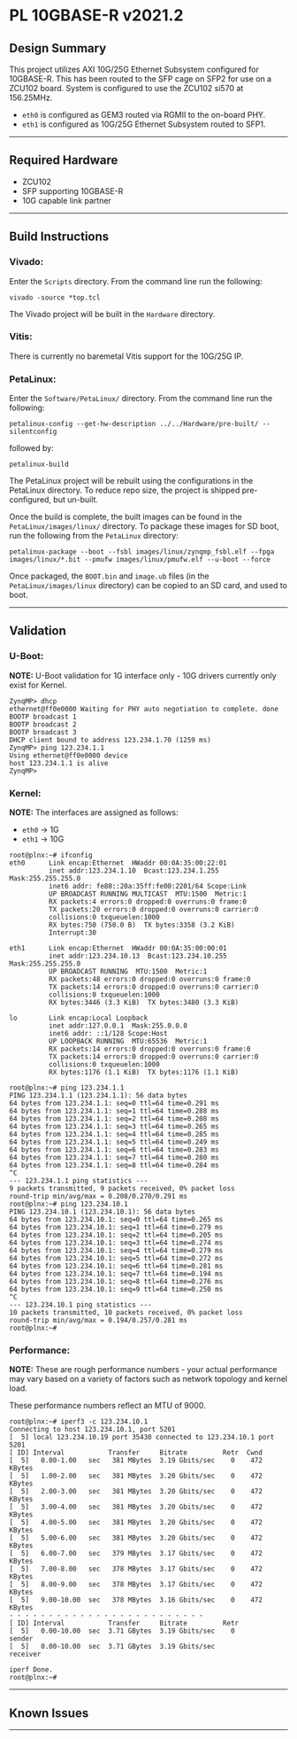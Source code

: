 # PL 10GBASE-R v2021.2

## **Design Summary**

This project utilizes AXI 10G/25G Ethernet Subsystem configured for 10GBASE-R. This has been routed to the SFP cage on SFP2 for use on a ZCU102 board. System is configured to use the ZCU102 si570 at 156.25MHz.

- `eth0` is configured as GEM3 routed via RGMII to the on-board PHY.
- `eth1` is configured as 10G/25G Ethernet Subsystem routed to SFP1.

---

## **Required Hardware**

- ZCU102
- SFP supporting 10GBASE-R
- 10G capable link partner

---

## **Build Instructions**

### **Vivado:**

Enter the `Scripts` directory. From the command line run the following:

`vivado -source *top.tcl`

The Vivado project will be built in the `Hardware` directory.

### **Vitis**:

There is currently no baremetal Vitis support for the 10G/25G IP.

### **PetaLinux**:

Enter the `Software/PetaLinux/` directory. From the command line run the following:

`petalinux-config --get-hw-description ../../Hardware/pre-built/ --silentconfig`

followed by:

`petalinux-build`

The PetaLinux project will be rebuilt using the configurations in the PetaLinux directory. To reduce repo size, the project is shipped pre-configured, but un-built.

Once the build is complete, the built images can be found in the `PetaLinux/images/linux/`
directory. To package these images for SD boot, run the following from the `PetaLinux` directory:

`petalinux-package --boot --fsbl images/linux/zynqmp_fsbl.elf --fpga images/linux/*.bit --pmufw images/linux/pmufw.elf --u-boot --force`

Once packaged, the `BOOT.bin` and `image.ub` files (in the `PetaLinux/images/linux` directory) can be copied to an SD card, and used to boot.

---

## **Validation**
### **U-Boot:**
**NOTE:** U-Boot validation for 1G interface only - 10G drivers currently only exist for Kernel.
```
ZynqMP> dhcp
ethernet@ff0e0000 Waiting for PHY auto negotiation to complete. done
BOOTP broadcast 1
BOOTP broadcast 2
BOOTP broadcast 3
DHCP client bound to address 123.234.1.70 (1259 ms)
ZynqMP> ping 123.234.1.1
Using ethernet@ff0e0000 device
host 123.234.1.1 is alive
ZynqMP>
```
### **Kernel:**
**NOTE:** The interfaces are assigned as follows:
 - `eth0` -> 1G
 - `eth1` -> 10G
```
root@plnx:~# ifconfig
eth0      Link encap:Ethernet  HWaddr 00:0A:35:00:22:01
          inet addr:123.234.1.10  Bcast:123.234.1.255  Mask:255.255.255.0
          inet6 addr: fe80::20a:35ff:fe00:2201/64 Scope:Link
          UP BROADCAST RUNNING MULTICAST  MTU:1500  Metric:1
          RX packets:4 errors:0 dropped:0 overruns:0 frame:0
          TX packets:20 errors:0 dropped:0 overruns:0 carrier:0
          collisions:0 txqueuelen:1000
          RX bytes:750 (750.0 B)  TX bytes:3358 (3.2 KiB)
          Interrupt:30

eth1      Link encap:Ethernet  HWaddr 00:0A:35:00:00:01
          inet addr:123.234.10.13  Bcast:123.234.10.255  Mask:255.255.255.0
          UP BROADCAST RUNNING  MTU:1500  Metric:1
          RX packets:48 errors:0 dropped:0 overruns:0 frame:0
          TX packets:14 errors:0 dropped:0 overruns:0 carrier:0
          collisions:0 txqueuelen:1000
          RX bytes:3446 (3.3 KiB)  TX bytes:3480 (3.3 KiB)

lo        Link encap:Local Loopback
          inet addr:127.0.0.1  Mask:255.0.0.0
          inet6 addr: ::1/128 Scope:Host
          UP LOOPBACK RUNNING  MTU:65536  Metric:1
          RX packets:14 errors:0 dropped:0 overruns:0 frame:0
          TX packets:14 errors:0 dropped:0 overruns:0 carrier:0
          collisions:0 txqueuelen:1000
          RX bytes:1176 (1.1 KiB)  TX bytes:1176 (1.1 KiB)

root@plnx:~# ping 123.234.1.1
PING 123.234.1.1 (123.234.1.1): 56 data bytes
64 bytes from 123.234.1.1: seq=0 ttl=64 time=0.291 ms
64 bytes from 123.234.1.1: seq=1 ttl=64 time=0.288 ms
64 bytes from 123.234.1.1: seq=2 ttl=64 time=0.208 ms
64 bytes from 123.234.1.1: seq=3 ttl=64 time=0.265 ms
64 bytes from 123.234.1.1: seq=4 ttl=64 time=0.285 ms
64 bytes from 123.234.1.1: seq=5 ttl=64 time=0.249 ms
64 bytes from 123.234.1.1: seq=6 ttl=64 time=0.283 ms
64 bytes from 123.234.1.1: seq=7 ttl=64 time=0.280 ms
64 bytes from 123.234.1.1: seq=8 ttl=64 time=0.284 ms
^C
--- 123.234.1.1 ping statistics ---
9 packets transmitted, 9 packets received, 0% packet loss
round-trip min/avg/max = 0.208/0.270/0.291 ms
root@plnx:~# ping 123.234.10.1
PING 123.234.10.1 (123.234.10.1): 56 data bytes
64 bytes from 123.234.10.1: seq=0 ttl=64 time=0.265 ms
64 bytes from 123.234.10.1: seq=1 ttl=64 time=0.279 ms
64 bytes from 123.234.10.1: seq=2 ttl=64 time=0.205 ms
64 bytes from 123.234.10.1: seq=3 ttl=64 time=0.274 ms
64 bytes from 123.234.10.1: seq=4 ttl=64 time=0.279 ms
64 bytes from 123.234.10.1: seq=5 ttl=64 time=0.272 ms
64 bytes from 123.234.10.1: seq=6 ttl=64 time=0.281 ms
64 bytes from 123.234.10.1: seq=7 ttl=64 time=0.194 ms
64 bytes from 123.234.10.1: seq=8 ttl=64 time=0.276 ms
64 bytes from 123.234.10.1: seq=9 ttl=64 time=0.250 ms
^C
--- 123.234.10.1 ping statistics ---
10 packets transmitted, 10 packets received, 0% packet loss
round-trip min/avg/max = 0.194/0.257/0.281 ms
root@plnx:~#
```
### **Performance:**
**NOTE:** These are rough performance numbers - your actual performance may vary based on a variety of factors such as network topology and kernel load.

These performance numbers reflect an MTU of 9000.
```
root@plnx:~# iperf3 -c 123.234.10.1
Connecting to host 123.234.10.1, port 5201
[  5] local 123.234.10.19 port 35430 connected to 123.234.10.1 port 5201
[ ID] Interval           Transfer     Bitrate         Retr  Cwnd
[  5]   0.00-1.00   sec   381 MBytes  3.19 Gbits/sec    0    472 KBytes
[  5]   1.00-2.00   sec   381 MBytes  3.20 Gbits/sec    0    472 KBytes
[  5]   2.00-3.00   sec   381 MBytes  3.20 Gbits/sec    0    472 KBytes
[  5]   3.00-4.00   sec   381 MBytes  3.20 Gbits/sec    0    472 KBytes
[  5]   4.00-5.00   sec   381 MBytes  3.20 Gbits/sec    0    472 KBytes
[  5]   5.00-6.00   sec   381 MBytes  3.20 Gbits/sec    0    472 KBytes
[  5]   6.00-7.00   sec   379 MBytes  3.17 Gbits/sec    0    472 KBytes
[  5]   7.00-8.00   sec   378 MBytes  3.17 Gbits/sec    0    472 KBytes
[  5]   8.00-9.00   sec   378 MBytes  3.17 Gbits/sec    0    472 KBytes
[  5]   9.00-10.00  sec   378 MBytes  3.16 Gbits/sec    0    472 KBytes
- - - - - - - - - - - - - - - - - - - - - - - - -
[ ID] Interval           Transfer     Bitrate         Retr
[  5]   0.00-10.00  sec  3.71 GBytes  3.19 Gbits/sec    0             sender
[  5]   0.00-10.00  sec  3.71 GBytes  3.19 Gbits/sec                  receiver

iperf Done.
root@plnx:~#
```
---

## **Known Issues**

---
